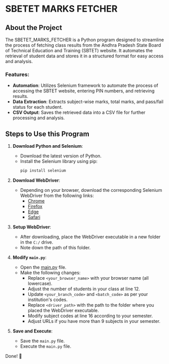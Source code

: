 # SBETET MARKS FETCHER

## About the Project

The SBETET_MARKS_FETCHER is a Python program designed to streamline the process of fetching class results from the Andhra Pradesh State Board of Technical Education and Training (SBTET) website. It automates the retrieval of student data and stores it in a structured format for easy access and analysis.

### Features:
- **Automation**: Utilizes Selenium framework to automate the process of accessing the SBTET website, entering PIN numbers, and retrieving results.
- **Data Extraction**: Extracts subject-wise marks, total marks, and pass/fail status for each student.
- **CSV Output**: Saves the retrieved data into a CSV file for further processing and analysis.

## Steps to Use this Program

1. **Download Python and Selenium**:
   - Download the latest version of Python.
   - Install the Selenium library using pip:
     ```python
     pip install selenium
     ```

2. **Download WebDriver**:
   - Depending on your browser, download the corresponding Selenium WebDriver from the following links:
     - [Chrome](https://chromedriver.chromium.org/downloads)
     - [Firefox](https://github.com/mozilla/geckodriver/releases)
     - [Edge](https://developer.microsoft.com/en-us/microsoft-edge/tools/webdriver/)
     - [Safari](https://webkit.org/blog/6900/webdriver-support-in-safari-10/)

3. **Setup WebDriver**:
   - After downloading, place the WebDriver executable in a new folder in the `C:/` drive.
   - Note down the path of this folder.

4. **Modify `main.py`**:
   - Open the [main.py](https://github.com/PavanTheHacker55/SBETET_MARKS_FETCHER/blob/main/main.py) file.
   - Make the following changes:
     - Replace `<your_browser_name>` with your browser name (all lowercase).
     - Adjust the number of students in your class at line 12.
     - Update `<your_branch_code>` and `<batch_code>` as per your institution's codes.
     - Replace `<driver_path>` with the path to the folder where you placed the WebDriver executable.
     - Modify subject codes at line 16 according to your semester.
     - Adjust URLs if you have more than 9 subjects in your semester.

5. **Save and Execute**:
   - Save the `main.py` file.
   - Execute the `main.py` file.

Done! 🎉
